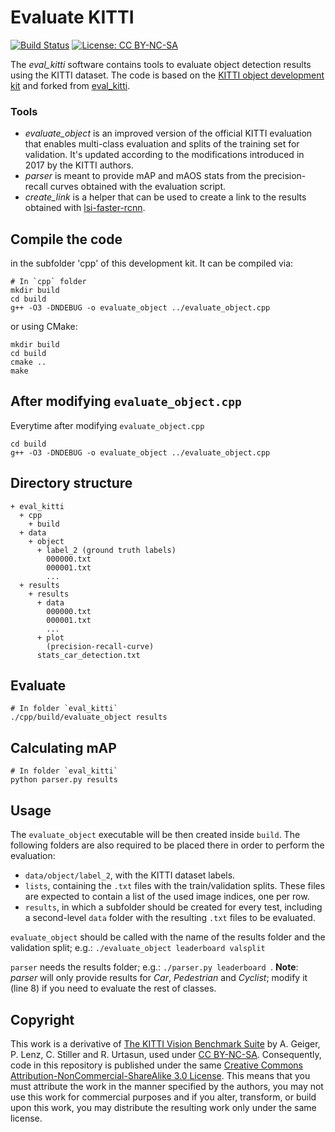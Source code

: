 # Evaluate KITTI
[![Build Status](https://travis-ci.org/cguindel/eval_kitti.svg?branch=master)](https://travis-ci.org/cguindel/eval_kitti)
[![License: CC BY-NC-SA](https://img.shields.io/badge/License-CC%20BY--NC--SA%203.0-lightgrey.svg)](https://creativecommons.org/licenses/by-nc-sa/3.0/)

The *eval_kitti* software contains tools to evaluate object detection results using the KITTI dataset. The code is based on the [KITTI object development kit](http://www.cvlibs.net/datasets/kitti/eval_object.php) and forked from [eval_kitti](https://github.com/cguindel/eval_kitti).

### Tools ###

* *evaluate_object* is an improved version of the official KITTI evaluation that enables multi-class evaluation and splits of the training set for validation. It's updated according to the modifications introduced in 2017 by the KITTI authors.
* *parser* is meant to provide mAP and mAOS stats from the precision-recall curves obtained with the evaluation script.
* *create_link* is a helper that can be used to create a link to the results obtained with [lsi-faster-rcnn](https://github.com/cguindel/lsi-faster-rcnn).

## Compile the code
in the subfolder 'cpp' of this development kit. It can be compiled via:
```
# In `cpp` folder
mkdir build
cd build
g++ -O3 -DNDEBUG -o evaluate_object ../evaluate_object.cpp
```

or using CMake:

```
mkdir build
cd build
cmake ..
make
```

## After modifying `evaluate_object.cpp`
Everytime after modifying `evaluate_object.cpp`

```
cd build
g++ -O3 -DNDEBUG -o evaluate_object ../evaluate_object.cpp
```
## Directory structure
```
+ eval_kitti
  + cpp
    + build
  + data
    + object
      + label_2 (ground truth labels)
        000000.txt
        000001.txt
        ...
  + results
    + results
      + data
        000000.txt
        000001.txt
        ...
      + plot
        (precision-recall-curve)
      stats_car_detection.txt  
```
## Evaluate

```
# In folder `eval_kitti`
./cpp/build/evaluate_object results
```

## Calculating mAP
```
# In folder `eval_kitti`
python parser.py results
```

## Usage
The `evaluate_object` executable will be then created inside `build`. The following folders are also required to be placed there in order to perform the evaluation:

* `data/object/label_2`, with the KITTI dataset labels.
* `lists`, containing the  `.txt` files with the train/validation splits. These files are expected to contain a list of the used image indices, one per row.
* `results`, in which a subfolder should be created for every test, including a second-level `data` folder with the resulting `.txt` files to be evaluated.

`evaluate_object` should be called with the name of the results folder and the validation split; e.g.: ```./evaluate_object leaderboard valsplit ```

`parser` needs the results folder; e.g.: ```./parser.py leaderboard ```. **Note**: *parser* will only provide results for *Car*, *Pedestrian* and *Cyclist*; modify it (line 8) if you need to evaluate the rest of classes.  

## Copyright
This work is a derivative of [The KITTI Vision Benchmark Suite](http://www.cvlibs.net/datasets/kitti/eval_object.php) by A. Geiger, P. Lenz, C. Stiller and R. Urtasun, used under [CC BY-NC-SA](https://creativecommons.org/licenses/by-nc-sa/3.0/). Consequently, code in this repository is published under the same [Creative Commons Attribution-NonCommercial-ShareAlike 3.0 License](https://creativecommons.org/licenses/by-nc-sa/3.0/). This means that you must attribute the work in the manner specified by the authors, you may not use this work for commercial purposes and if you alter, transform, or build upon this work, you may distribute the resulting work only under the same license.
